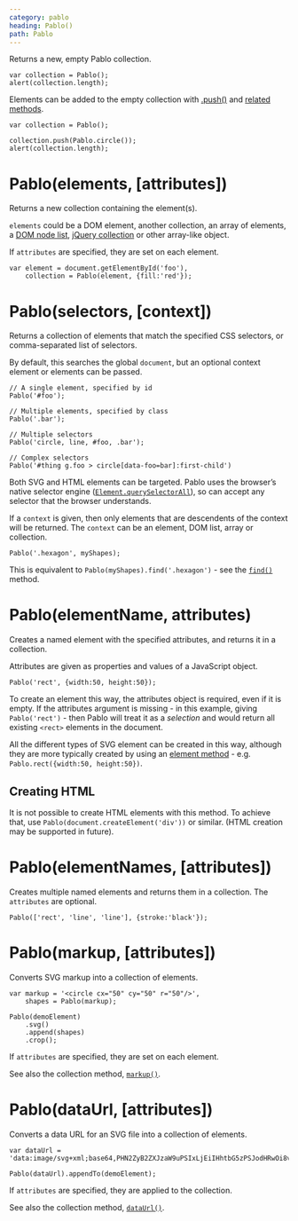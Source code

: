```yaml
---
category: pablo
heading: Pablo()
path: Pablo
---
```


Returns a new, empty Pablo collection.

    var collection = Pablo();
    alert(collection.length);


Elements can be added to the empty collection with [.push()][push] and [related methods][collection-manipulation].

    var collection = Pablo();
    
    collection.push(Pablo.circle());
    alert(collection.length);


# Pablo(elements, [attributes])

Returns a new collection containing the element(s).

`elements` could be a DOM element, another collection, an array of elements, a [DOM node list][nodelist], [jQuery collection][jquery-collection] or other array-like object.

If `attributes` are specified, they are set on each element.

    var element = document.getElementById('foo'),
        collection = Pablo(element, {fill:'red'});


# Pablo(selectors, [context])

Returns a collection of elements that match the specified CSS selectors, or comma-separated list of selectors.

By default, this searches the global `document`, but an optional context element or elements can be passed.

    // A single element, specified by id
    Pablo('#foo');

    // Multiple elements, specified by class
    Pablo('.bar');

    // Multiple selectors
    Pablo('circle, line, #foo, .bar');

    // Complex selectors
    Pablo('#thing g.foo > circle[data-foo=bar]:first-child')


Both SVG and HTML elements can be targeted. Pablo uses the browser’s native selector engine ([`Element.querySelectorAll`][qsa]), so can accept any selector that the browser understands.

If a `context` is given, then only elements that are descendents of the context will be returned. The `context` can be an element, DOM list, array or collection.

    Pablo('.hexagon', myShapes);

This is equivalent to `Pablo(myShapes).find('.hexagon')` - see the [`find()`][find] method.


# Pablo(elementName, attributes)

Creates a named element with the specified attributes, and returns it in a collection.

Attributes are given as properties and values of a JavaScript object.

    Pablo('rect', {width:50, height:50});

To create an element this way, the attributes object is required, even if it is empty. If the attributes argument is missing - in this example, giving `Pablo('rect')` - then Pablo will treat it as a _selection_ and would return all existing `<rect>` elements in the document.

All the different types of SVG element can be created in this way, although they are more typically created by using an [element method](/api/elements/) - e.g. `Pablo.rect({width:50, height:50})`.


## Creating HTML

It is not possible to create HTML elements with this method. To achieve that, use `Pablo(document.createElement('div'))` or similar. (HTML creation may be supported in future).


# Pablo(elementNames, [attributes])

Creates multiple named elements and returns them in a collection. The `attributes` are optional.

    Pablo(['rect', 'line', 'line'], {stroke:'black'});


# Pablo(markup, [attributes])

Converts SVG markup into a collection of elements.

    var markup = '<circle cx="50" cy="50" r="50"/>',
        shapes = Pablo(markup);

    Pablo(demoElement)
        .svg()
        .append(shapes)
        .crop();

If `attributes` are specified, they are set on each element.

See also the collection method, [`markup()`](/api/markup/).


# Pablo(dataUrl, [attributes])

Converts a data URL for an SVG file into a collection of elements.

    var dataUrl = 'data:image/svg+xml;base64,PHN2ZyB2ZXJzaW9uPSIxLjEiIHhtbG5zPSJodHRwOi8vd3d3LnczLm9yZy8yMDAwL3N2ZyIgeG1sbnM6eGxpbms9Imh0dHA6Ly93d3cudzMub3JnLzE5OTkveGxpbmsiIHdpZHRoPSIxMDAiIGhlaWdodD0iMTAwIiB2aWV3Qm94PSItNTAgLTUwIDEwMCAxMDAiPjxjaXJjbGUgcj0iNTAiPjwvY2lyY2xlPjwvc3ZnPg==';

    Pablo(dataUrl).appendTo(demoElement);

If `attributes` are specified, they are applied to the collection.

See also the collection method, [`dataUrl()`](/api/dataUrl/).


[push]: /api/push/
[collection-manipulation]: /api/#Collection-manipulation
[nodelist]: https://developer.mozilla.org/docs/Web/API/NodeList
[jquery-collection]: http://api.jquery.com/jQuery/
[qsa]: https://developer.mozilla.org/docs/DOM/Element.querySelectorAll
[find]: /api/find/
